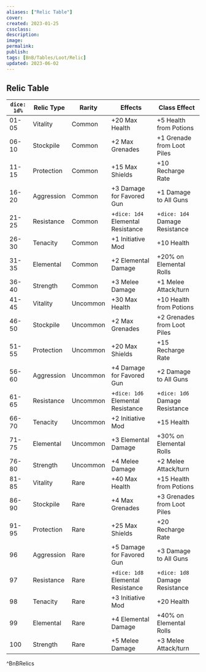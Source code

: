 ```yaml
---
aliases: ["Relic Table"]
cover: 
created: 2023-01-25
cssclass: 
description: 
image: 
permalink: 
publish: 
tags: [BnB/Tables/Loot/Relic]
updated: 2023-06-02
---
```


## Relic Table

| `dice: 1d%` | Relic Type | Rarity   | Effects                   | Class Effect                |
| ----------- | ---------- | -------- | ------------------------- | --------------------------- |
| 01-05       | Vitality   | Common   | +20 Max Health            | +5 Health from Potions      |
| 06-10       | Stockpile  | Common   | +2 Max Grenades           | +1 Grenade from Loot Piles  |
| 11-15       | Protection | Common   | +15 Max Shields           | +10 Recharge Rate           |
| 16-20       | Aggression | Common   | +3 Damage for Favored Gun | +1 Damage to All Guns       |
| 21-25       | Resistance | Common   | +`dice: 1d4` Elemental Resistance | +`dice: 1d4` Damage Resistance      |
| 26-30       | Tenacity   | Common   | +1 Initiative Mod         | +10 Health                  |
| 31-35       | Elemental  | Common   | +2 Elemental Damage       | +20% on Elemental Rolls     |
| 36-40       | Strength   | Common   | +3 Melee Damage           | +1 Melee Attack/turn        |
| 41-45       | Vitality   | Uncommon | +30 Max Health            | +10 Health from Potions     |
| 46-50       | Stockpile  | Uncommon | +2 Max Grenades           | +2 Grenades from Loot Piles |
| 51-55       | Protection | Uncommon | +20 Max Shields           | +15 Recharge Rate           |
| 56-60       | Aggression | Uncommon | +4 Damage for Favored Gun | +2 Damage to All Guns       |
| 61-65       | Resistance | Uncommon | +`dice: 1d6` Elemental Resistance | +`dice: 1d6` Damage Resistance      |
| 66-70       | Tenacity   | Uncommon | +2 Initiative Mod         | +15 Health                  |
| 71-75       | Elemental  | Uncommon | +3 Elemental Damage       | +30% on Elemental Rolls     |
| 76-80       | Strength   | Uncommon | +4 Melee Damage           | +2 Melee Attack/turn        |
| 81-85       | Vitality   | Rare     | +40 Max Health            | +15 Health from Potions     |
| 86-90       | Stockpile  | Rare     | +4 Max Grenades           | +3 Grenades from Loot Piles |
| 91-95       | Protection | Rare     | +25 Max Shields           | +20 Recharge Rate           |
| 96          | Aggression | Rare     | +5 Damage for Favored Gun | +3 Damage to All Guns       |
| 97          | Resistance | Rare     | +`dice: 1d8` Elemental Resistance | +`dice: 1d8` Damage Resistance      |
| 98          | Tenacity   | Rare     | +3 Initiative Mod         | +20 Health                  |
| 99          | Elemental  | Rare     | +4 Elemental Damage       | +40% on Elemental Rolls     |
| 100         | Strength   | Rare     | +5 Melee Damage           | +3 Melee Attack/turn                            |
^BnBRelics

